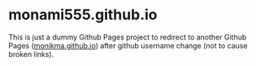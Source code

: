 # monami555.github.io

This is just a dummy Github Pages project to redirect to another Github Pages ([monikma.github.io](monikma.github.io)) after github username change (not to cause broken links).  
